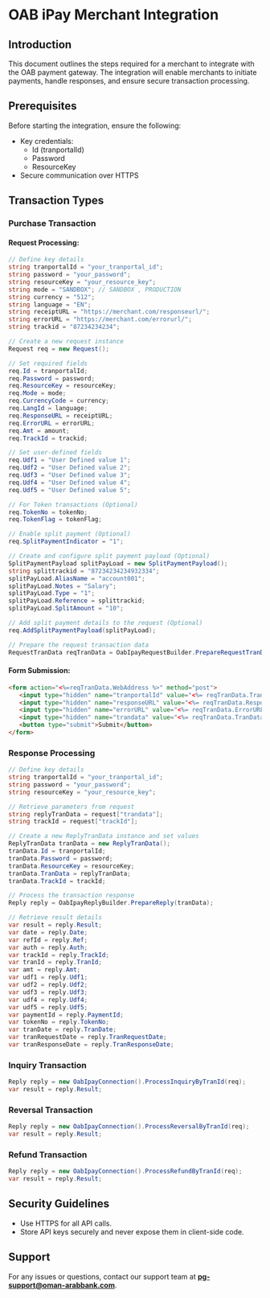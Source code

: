 # OAB iPay Merchant Integration

## Introduction
This document outlines the steps required for a merchant to integrate with the OAB payment gateway. The integration will enable merchants to initiate payments, handle responses, and ensure secure transaction processing.

## Prerequisites
Before starting the integration, ensure the following:
- Key credentials:
  - Id (tranportalId)
  - Password
  - ResourceKey
- Secure communication over HTTPS

## Transaction Types
### Purchase Transaction
#### Request Processing:
```csharp
// Define key details
string tranportalId = "your_tranportal_id";
string password = "your_password";
string resourceKey = "your_resource_key";
string mode = "SANDBOX"; // SANDBOX , PRODUCTION
string currency = "512";
string language = "EN";
string receiptURL = "https://merchant.com/responseurl/";
string errorURL = "https://merchant.com/errorurl/";
string trackid = "87234234234";

// Create a new request instance
Request req = new Request();

// Set required fields
req.Id = tranportalId;
req.Password = password;
req.ResourceKey = resourceKey;
req.Mode = mode;
req.CurrencyCode = currency;
req.LangId = language;
req.ResponseURL = receiptURL;
req.ErrorURL = errorURL;
req.Amt = amount;
req.TrackId = trackid;

// Set user-defined fields
req.Udf1 = "User Defined value 1";
req.Udf2 = "User Defined value 2";
req.Udf3 = "User Defined value 3";
req.Udf4 = "User Defined value 4";
req.Udf5 = "User Defined value 5";

// For Token transactions (Optional)
req.TokenNo = tokenNo;
req.TokenFlag = tokenFlag;

// Enable split payment (Optional)
req.SplitPaymentIndicator = "1";

// Create and configure split payment payload (Optional)
SplitPaymentPayload splitPayLoad = new SplitPaymentPayload();
string splittrackid = "87234234234932334";
splitPayLoad.AliasName = "account001";
splitPayLoad.Notes = "Salary";
splitPayLoad.Type = "1";
splitPayLoad.Reference = splittrackid;
splitPayLoad.SplitAmount = "10";

// Add split payment details to the request (Optional)
req.AddSplitPaymentPayload(splitPayLoad);

// Prepare the request transaction data
RequestTranData reqTranData = OabIpayRequestBuilder.PrepareRequestTranData(req);
```

#### Form Submission:
```html
<form action="<%=reqTranData.WebAddress %>" method="post">
   <input type="hidden" name="tranportalId" value="<%= reqTranData.TranportalId%>" />
   <input type="hidden" name="responseURL" value="<%= reqTranData.ResponseURL%>" />
   <input type="hidden" name="errorURL" value="<%= reqTranData.ErrorURL%>" />
   <input type="hidden" name="trandata" value="<%= reqTranData.TranData%>" />
   <button type="submit">Submit</button>
</form>
```

### Response Processing
```csharp
// Define key details
string tranportalId = "your_tranportal_id";
string password = "your_password";
string resourceKey = "your_resource_key";

// Retrieve parameters from request
string replyTranData = request["trandata"];
string trackId = request["trackId"];

// Create a new ReplyTranData instance and set values
ReplyTranData tranData = new ReplyTranData();
tranData.Id = tranportalId;
tranData.Password = password;
tranData.ResourceKey = resourceKey;
tranData.TranData = replyTranData;
tranData.TrackId = trackId;

// Process the transaction response
Reply reply = OabIpayReplyBuilder.PrepareReply(tranData);

// Retrieve result details
var result = reply.Result;
var date = reply.Date;
var refId = reply.Ref;
var auth = reply.Auth;
var trackId = reply.TrackId;
var tranId = reply.TranId;
var amt = reply.Amt;
var udf1 = reply.Udf1;
var udf2 = reply.Udf2;
var udf3 = reply.Udf3;
var udf4 = reply.Udf4;
var udf5 = reply.Udf5;
var paymentId = reply.PaymentId;
var tokenNo = reply.TokenNo;
var tranDate = reply.TranDate;
var tranRequestDate = reply.TranRequestDate;
var tranResponseDate = reply.TranResponseDate;
```

### Inquiry Transaction
```csharp
Reply reply = new OabIpayConnection().ProcessInquiryByTranId(req);
var result = reply.Result;
```

### Reversal Transaction
```csharp
Reply reply = new OabIpayConnection().ProcessReversalByTranId(req);
var result = reply.Result;
```

### Refund Transaction
```csharp
Reply reply = new OabIpayConnection().ProcessRefundByTranId(req);
var result = reply.Result;
```

## Security Guidelines
- Use HTTPS for all API calls.
- Store API keys securely and never expose them in client-side code.

## Support
For any issues or questions, contact our support team at **pg-support@oman-arabbank.com**.

